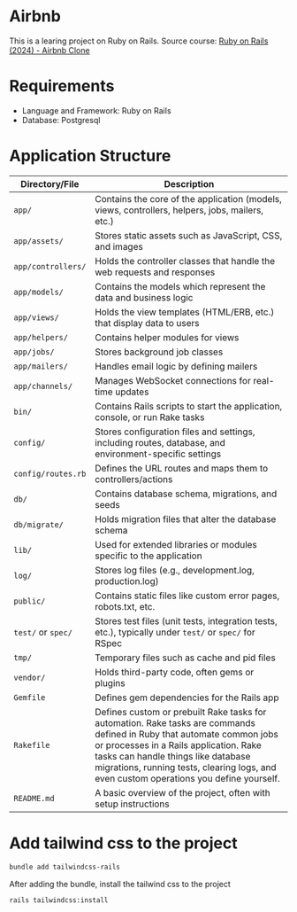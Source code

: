 # Airbnb
This is a learing project on Ruby on Rails. Source course: [Ruby on Rails (2024) - Airbnb Clone](https://www.youtube.com/watch?v=CFk87gt_4JM&list=PLoDt3UyLUtch1KR0U_UZ9GXJ5NRe-7BAh&index=1)

# Requirements
- Language and Framework: Ruby on Rails
- Database: Postgresql

# Application Structure
| **Directory/File**    | **Description**                                                                                     |
|-----------------------|-----------------------------------------------------------------------------------------------------|
| `app/`                | Contains the core of the application (models, views, controllers, helpers, jobs, mailers, etc.)      |
| `app/assets/`         | Stores static assets such as JavaScript, CSS, and images                                             |
| `app/controllers/`    | Holds the controller classes that handle the web requests and responses                              |
| `app/models/`         | Contains the models which represent the data and business logic                                      |
| `app/views/`          | Holds the view templates (HTML/ERB, etc.) that display data to users                                 |
| `app/helpers/`        | Contains helper modules for views                                                                    |
| `app/jobs/`           | Stores background job classes                                                                        |
| `app/mailers/`        | Handles email logic by defining mailers                                                              |
| `app/channels/`       | Manages WebSocket connections for real-time updates                                                  |
| `bin/`                | Contains Rails scripts to start the application, console, or run Rake tasks                          |
| `config/`             | Stores configuration files and settings, including routes, database, and environment-specific settings|
| `config/routes.rb`    | Defines the URL routes and maps them to controllers/actions                                          |
| `db/`                 | Contains database schema, migrations, and seeds                                                     |
| `db/migrate/`         | Holds migration files that alter the database schema                                                 |
| `lib/`                | Used for extended libraries or modules specific to the application                                   |
| `log/`                | Stores log files (e.g., development.log, production.log)                                             |
| `public/`             | Contains static files like custom error pages, robots.txt, etc.                                      |
| `test/` or `spec/`    | Stores test files (unit tests, integration tests, etc.), typically under `test/` or `spec/` for RSpec|
| `tmp/`                | Temporary files such as cache and pid files                                                          |
| `vendor/`             | Holds third-party code, often gems or plugins                                                        |
| `Gemfile`             | Defines gem dependencies for the Rails app                                                           |
| `Rakefile`            | Defines custom or prebuilt Rake tasks for automation. Rake tasks are commands defined in Ruby that automate common jobs or processes in a Rails application. Rake tasks can handle things like database migrations, running tests, clearing logs, and even custom operations you define yourself.                                                 |
| `README.md`           | A basic overview of the project, often with setup instructions                                       |

# Add tailwind css to the project
```bash
bundle add tailwindcss-rails
```
After adding the bundle, install the tailwind css to the project
```bash
rails tailwindcss:install
```